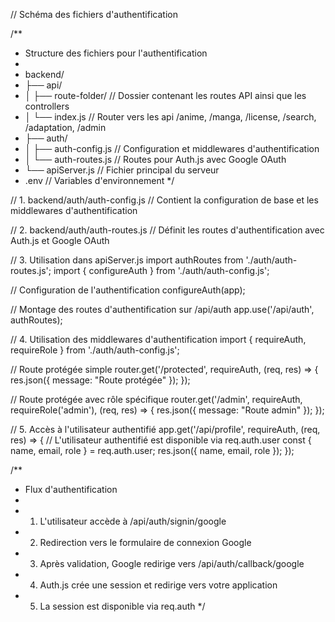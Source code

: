 // Schéma des fichiers d'authentification

/**
 * Structure des fichiers pour l'authentification
 * 
 * backend/
 * ├── api/
 * │   ├── route-folder/     //  Dossier contenant les routes API ainsi que les controllers
 * │   └── index.js          //  Router vers les api /anime, /manga, /license, /search, /adaptation, /admin
 * ├── auth/
 * │   ├── auth-config.js    // Configuration et middlewares d'authentification
 * │   └── auth-routes.js    // Routes pour Auth.js avec Google OAuth
 * └── apiServer.js          // Fichier principal du serveur
 * .env                      // Variables d'environnement
 */

// 1. backend/auth/auth-config.js
// Contient la configuration de base et les middlewares d'authentification

// 2. backend/auth/auth-routes.js
// Définit les routes d'authentification avec Auth.js et Google OAuth

// 3. Utilisation dans apiServer.js
import authRoutes from './auth/auth-routes.js';
import { configureAuth } from './auth/auth-config.js';

// Configuration de l'authentification
configureAuth(app);

// Montage des routes d'authentification sur /api/auth
app.use('/api/auth', authRoutes);

// 4. Utilisation des middlewares d'authentification
import { requireAuth, requireRole } from './auth/auth-config.js';

// Route protégée simple
router.get('/protected', requireAuth, (req, res) => {
  res.json({ message: "Route protégée" });
});

// Route protégée avec rôle spécifique
router.get('/admin', requireAuth, requireRole('admin'), (req, res) => {
  res.json({ message: "Route admin" });
});

// 5. Accès à l'utilisateur authentifié
app.get('/api/profile', requireAuth, (req, res) => {
  // L'utilisateur authentifié est disponible via req.auth.user
  const { name, email, role } = req.auth.user;
  res.json({ name, email, role });
});

/**
 * Flux d'authentification
 * 
 * 1. L'utilisateur accède à /api/auth/signin/google
 * 2. Redirection vers le formulaire de connexion Google
 * 3. Après validation, Google redirige vers /api/auth/callback/google
 * 4. Auth.js crée une session et redirige vers votre application
 * 5. La session est disponible via req.auth
 */